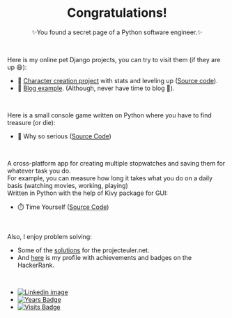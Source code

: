 <h1 align='center'>
  Congratulations!
</h1>
<p align='center'>✨You found a secret page of a Python software engineer.✨</p><br>



Here is my online pet Django projects, you can try to visit them (if they are up 😄):
* 🔭 [Character creation project](https://windowhero.herokuapp.com/) with stats and leveling up ([Source code](https://github.com/IharSha/build_a_hero)).
* 💬 [Blog example](https://rutasblog.herokuapp.com/). (Although, never have time to blog 🤔).
<br>

Here is a small console game written on Python where you have to find treasure (or die):
* 👾 Why so serious ([Source Code](https://github.com/IharSha/why_so_serious))
<br>

A cross-platform app for creating multiple stopwatches and saving them for whatever task you do.<br> For example, you can measure how long it takes what you do on a daily basis (watching movies, working, playing)<br>
Written in Python with the help of Kivy package for GUI:
* ⏱️ Time Yourself ([Source Code](https://github.com/IharSha/timeyourself))
<br>

Also, I enjoy problem solving:
* Some of the [solutions](https://github.com/IharSha/my_projecteuler) for the projecteuler.net.
* And [here](https://www.hackerrank.com/Rutik) is my profile with achievements and badges on the HackerRank.
<br>

* [![Linkedin image](https://img.shields.io/badge/linkedin-414141.svg?&style=for-the-badge&logo=linkedin)](https://www.linkedin.com/in/ihar-shabes-278576103/)
* [![Years Badge](https://badges.pufler.dev/years/iharsha)](https://badges.pufler.dev)
* [![Visits Badge](https://badges.pufler.dev/visits/iharsha/iharsha)](https://badges.pufler.dev)
